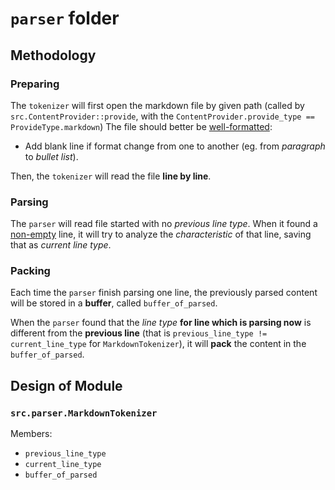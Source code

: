 `parser` folder
====

Methodology
----

### Preparing

The `tokenizer` will first open the markdown file by given path
(called by `src.ContentProvider::provide`,
with the `ContentProvider.provide_type == ProvideType.markdown`)
The file should better be <u>well-formatted</u>:

* Add blank line if format change from one to another
  (eg. from *paragraph* to *bullet list*).

Then, the `tokenizer` will read the file **line by line**.

### Parsing

The `parser` will read file started with no *previous line type*.
When it found a <u>non-empty</u> line, it will try to analyze the
*characteristic*  of that line, saving that as *current line type*.

### Packing

Each time the `parser` finish parsing one line, the previously parsed content
will be stored in a **buffer**, called `buffer_of_parsed`.

When the `parser` found that the *line type* **for line which is parsing now**
is different from the **previous line**
(that is `previous_line_type != current_line_type` for `MarkdownTokenizer`),
it will **pack** the content in the `buffer_of_parsed`.

Design of Module
----

### `src.parser.MarkdownTokenizer`

Members:

* `previous_line_type`
* `current_line_type`
* `buffer_of_parsed`